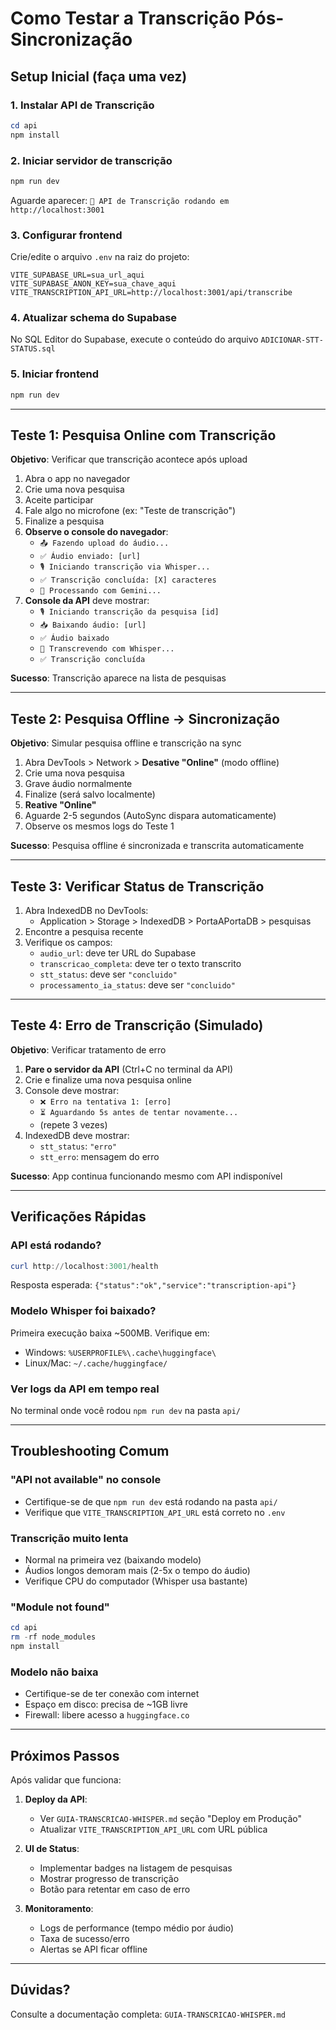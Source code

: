 # Como Testar a Transcrição Pós-Sincronização

## Setup Inicial (faça uma vez)

### 1. Instalar API de Transcrição

```powershell
cd api
npm install
```

### 2. Iniciar servidor de transcrição

```powershell
npm run dev
```

Aguarde aparecer: `🚀 API de Transcrição rodando em http://localhost:3001`

### 3. Configurar frontend

Crie/edite o arquivo `.env` na raiz do projeto:

```env
VITE_SUPABASE_URL=sua_url_aqui
VITE_SUPABASE_ANON_KEY=sua_chave_aqui
VITE_TRANSCRIPTION_API_URL=http://localhost:3001/api/transcribe
```

### 4. Atualizar schema do Supabase

No SQL Editor do Supabase, execute o conteúdo do arquivo `ADICIONAR-STT-STATUS.sql`

### 5. Iniciar frontend

```powershell
npm run dev
```

---

## Teste 1: Pesquisa Online com Transcrição

**Objetivo**: Verificar que transcrição acontece após upload

1. Abra o app no navegador
2. Crie uma nova pesquisa
3. Aceite participar
4. Fale algo no microfone (ex: "Teste de transcrição")
5. Finalize a pesquisa
6. **Observe o console do navegador**:
   - `📤 Fazendo upload do áudio...`
   - `✅ Áudio enviado: [url]`
   - `🎙️ Iniciando transcrição via Whisper...`
   - `✅ Transcrição concluída: [X] caracteres`
   - `🧠 Processando com Gemini...`
7. **Console da API** deve mostrar:
   - `🎙️ Iniciando transcrição da pesquisa [id]`
   - `📥 Baixando áudio: [url]`
   - `✅ Áudio baixado`
   - `🧠 Transcrevendo com Whisper...`
   - `✅ Transcrição concluída`

**Sucesso**: Transcrição aparece na lista de pesquisas

---

## Teste 2: Pesquisa Offline → Sincronização

**Objetivo**: Simular pesquisa offline e transcrição na sync

1. Abra DevTools > Network > **Desative "Online"** (modo offline)
2. Crie uma nova pesquisa
3. Grave áudio normalmente
4. Finalize (será salvo localmente)
5. **Reative "Online"**
6. Aguarde 2-5 segundos (AutoSync dispara automaticamente)
7. Observe os mesmos logs do Teste 1

**Sucesso**: Pesquisa offline é sincronizada e transcrita automaticamente

---

## Teste 3: Verificar Status de Transcrição

1. Abra IndexedDB no DevTools:
   - Application > Storage > IndexedDB > PortaAPortaDB > pesquisas
2. Encontre a pesquisa recente
3. Verifique os campos:
   - `audio_url`: deve ter URL do Supabase
   - `transcricao_completa`: deve ter o texto transcrito
   - `stt_status`: deve ser `"concluido"`
   - `processamento_ia_status`: deve ser `"concluido"`

---

## Teste 4: Erro de Transcrição (Simulado)

**Objetivo**: Verificar tratamento de erro

1. **Pare o servidor da API** (Ctrl+C no terminal da API)
2. Crie e finalize uma nova pesquisa online
3. Console deve mostrar:
   - `❌ Erro na tentativa 1: [erro]`
   - `⏳ Aguardando 5s antes de tentar novamente...`
   - (repete 3 vezes)
4. IndexedDB deve mostrar:
   - `stt_status`: `"erro"`
   - `stt_erro`: mensagem do erro

**Sucesso**: App continua funcionando mesmo com API indisponível

---

## Verificações Rápidas

### API está rodando?

```powershell
curl http://localhost:3001/health
```

Resposta esperada: `{"status":"ok","service":"transcription-api"}`

### Modelo Whisper foi baixado?

Primeira execução baixa ~500MB. Verifique em:
- Windows: `%USERPROFILE%\.cache\huggingface\`
- Linux/Mac: `~/.cache/huggingface/`

### Ver logs da API em tempo real

No terminal onde você rodou `npm run dev` na pasta `api/`

---

## Troubleshooting Comum

### "API not available" no console

- Certifique-se de que `npm run dev` está rodando na pasta `api/`
- Verifique que `VITE_TRANSCRIPTION_API_URL` está correto no `.env`

### Transcrição muito lenta

- Normal na primeira vez (baixando modelo)
- Áudios longos demoram mais (2-5x o tempo do áudio)
- Verifique CPU do computador (Whisper usa bastante)

### "Module not found"

```powershell
cd api
rm -rf node_modules
npm install
```

### Modelo não baixa

- Certifique-se de ter conexão com internet
- Espaço em disco: precisa de ~1GB livre
- Firewall: libere acesso a `huggingface.co`

---

## Próximos Passos

Após validar que funciona:

1. **Deploy da API**:
   - Ver `GUIA-TRANSCRICAO-WHISPER.md` seção "Deploy em Produção"
   - Atualizar `VITE_TRANSCRIPTION_API_URL` com URL pública

2. **UI de Status**:
   - Implementar badges na listagem de pesquisas
   - Mostrar progresso de transcrição
   - Botão para retentar em caso de erro

3. **Monitoramento**:
   - Logs de performance (tempo médio por áudio)
   - Taxa de sucesso/erro
   - Alertas se API ficar offline

---

## Dúvidas?

Consulte a documentação completa: `GUIA-TRANSCRICAO-WHISPER.md`

